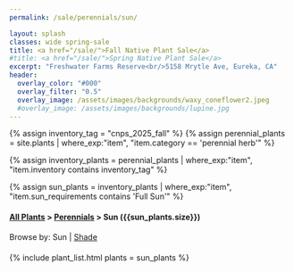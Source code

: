 ```yaml
---
permalink: /sale/perennials/sun/

layout: splash
classes: wide spring-sale
title: <a href="/sale/">Fall Native Plant Sale</a> 
#title: <a href="/sale/">Spring Native Plant Sale</a> 
excerpt: "Freshwater Farms Reserve<br/>5158 Mrytle Ave, Eureka, CA"
header:
  overlay_color: "#000"
  overlay_filter: "0.5"
  overlay_image: /assets/images/backgrounds/waxy_coneflower2.jpeg
  #overlay_image: /assets/images/backgrounds/lupine.jpg
---
```


<!-- Jekyll 3.9 doesnt support and/or in where_exp so we have to do this the messy way -->

{% assign inventory_tag = "cnps_2025_fall" %}
{% assign perennial_plants = site.plants | where_exp:"item",
    "item.category == 'perennial herb'" %}

{% assign inventory_plants = perennial_plants | where_exp:"item",
    "item.inventory contains inventory_tag" %}

{% assign sun_plants = inventory_plants | where_exp:"item",
    "item.sun_requirements contains 'Full Sun'" %}

<div class="hours">
    <h4><a href="/sale/all/">All Plants</a> >  <a href="/sale/perennials/">Perennials</a> > Sun ({{sun_plants.size}}) </h4>
</div>
<div style="margin-bottom: 20px;">
    Browse by:
    Sun |
    <a href="/sale/perennials/shade/">Shade</a> 
</div>

{% include plant_list.html 
    plants = sun_plants
%}

